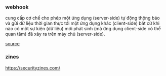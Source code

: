 ### webhook
cung cấp cơ chế cho phép một ứng dụng (server-side) tự động thông báo
và gửi dữ liệu thời gian thực tới một ứng dụng khác (client-side)
bất cứ khi nào có một sự kiện (dữ liệu) mới phát sinh
(mà ứng dụng client-side có thể quan tâm) đã xảy ra trên máy chủ (server-side).

[source](https://viblo.asia/p/webhooks-vs-api-su-khac-biet-la-gi-Qbq5QQkG5D8)

### zines
https://securityzines.com/
